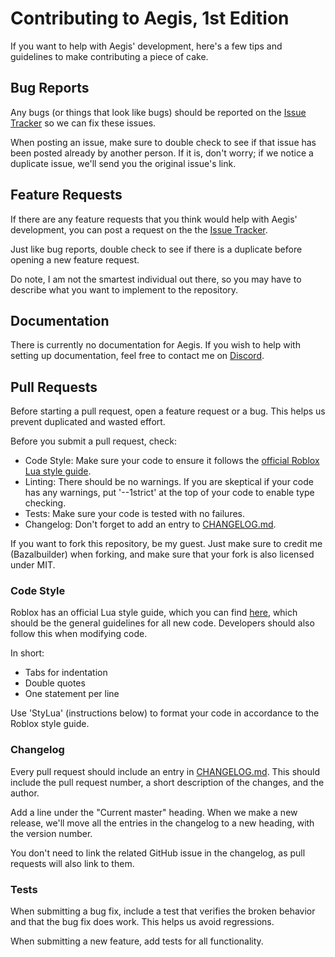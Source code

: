 # Contributing to Aegis, 1st Edition
If you want to help with Aegis' development, here's a few tips and guidelines to make contributing a piece of cake.

## Bug Reports
Any bugs (or things that look like bugs) should be reported on the [Issue Tracker](https://github.com/Bazalbuilder/Aegis/issues) so we can fix these issues.

When posting an issue, make sure to double check to see if that issue has been posted already by another person. If it is, don't worry; if we notice a duplicate issue, we'll send you the original issue's link.

## Feature Requests
If there are any feature requests that you think would help with Aegis' development, you can post a request on the the [Issue Tracker](https://github.com/Bazalbuilder/Aegis/issues).

Just like bug reports, double check to see if there is a duplicate before opening a new feature request.

Do note, I am not the smartest individual out there, so you may have to describe what you want to implement to the repository.

## Documentation
There is currently no documentation for Aegis. If you wish to help with setting up documentation, feel free to contact me on [Discord](https://discord.gg/asCWGUfJMj).

## Pull Requests
Before starting a pull request, open a feature request or a bug. This helps us prevent duplicated and wasted effort.

Before you submit a pull request, check:
* Code Style: Make sure your code to ensure it follows the [official Roblox Lua style guide](https://roblox.github.io/lua-style-guide).
* Linting: There should be no warnings. If you are skeptical if your code has any warnings, put '--1strict' at the top of your code to enable type checking.
* Tests: Make sure your code is tested with no failures.
* Changelog: Don't forget to add an entry to [CHANGELOG.md](CHANGELOG.md).

If you want to fork this repository, be my guest. Just make sure to credit me (Bazalbuilder) when forking, and make sure that your fork is also licensed under MIT.

### Code Style
Roblox has an official Lua style guide, which you can find [here](https://roblox.github.io/lua-style-guide), which should be the general guidelines for all new code. Developers should also follow this when modifying code.

In short:
* Tabs for indentation
* Double quotes
* One statement per line

Use 'StyLua' (instructions below) to format your code in accordance to the Roblox style guide.

### Changelog
Every pull request should include an entry in [CHANGELOG.md](CHANGELOG.md). This should include the pull request number, a short description of the changes, and the author.

Add a line under the "Current master" heading. When we make a new release, we'll move all the entries in the changelog to a new heading, with the version number.

You don't need to link the related GitHub issue in the changelog, as pull requests will also link to them.

### Tests
When submitting a bug fix, include a test that verifies the broken behavior and that the bug fix does work. This helps us avoid regressions.

When submitting a new feature, add tests for all functionality.